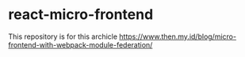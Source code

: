 # react-micro-frontend

This repository is for this archicle
https://www.then.my.id/blog/micro-frontend-with-webpack-module-federation/

